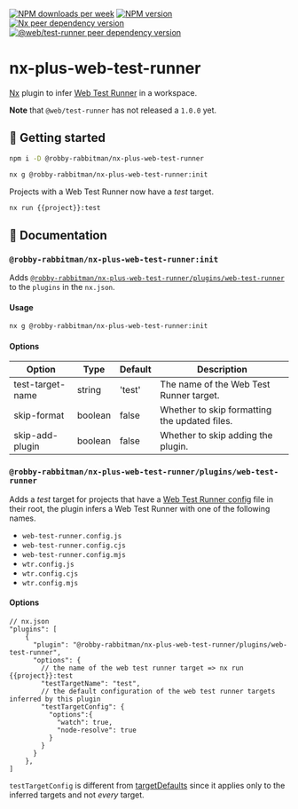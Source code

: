 [![NPM downloads per week](https://img.shields.io/npm/dw/%40robby-rabbitman%2Fnx-plus-web-test-runner?logo=npm)](https://www.npmjs.com/package/@robby-rabbitman/nx-plus-web-test-runner)
[![NPM version](https://img.shields.io/npm/v/%40robby-rabbitman%2Fnx-plus-web-test-runner?logo=npm)](https://www.npmjs.com/package/@robby-rabbitman/nx-plus-web-test-runner)
[![Nx peer dependency version](https://img.shields.io/npm/dependency-version/%40robby-rabbitman%2Fnx-plus-web-test-runner/peer/%40nx%2Fdevkit?logo=nx&label=nx)](https://nx.dev)
[![@web/test-runner peer dependency version](https://img.shields.io/npm/dependency-version/%40robby-rabbitman%2Fnx-plus-web-test-runner/peer/%40web%2Ftest-runner?label=%40web%2Ftest-runner)](https://modern-web.dev/docs/test-runner/overview)

# nx-plus-web-test-runner

[Nx](https://nx.dev) plugin to infer [Web Test Runner](https://modern-web.dev/docs/test-runner/overview) in a workspace.

**Note** that `@web/test-runner` has not released a `1.0.0` yet.

## 🚀 Getting started

```sh
npm i -D @robby-rabbitman/nx-plus-web-test-runner
```

```sh
nx g @robby-rabbitman/nx-plus-web-test-runner:init
```

Projects with a Web Test Runner now have a _test_ target.

```sh
nx run {{project}}:test
```

## 📖 Documentation

### `@robby-rabbitman/nx-plus-web-test-runner:init`

Adds [`@robby-rabbitman/nx-plus-web-test-runner/plugins/web-test-runner`](#robby-rabbitmannx-plus-web-test-runnerpluginsweb-test-runner) to the `plugins` in the `nx.json`.

#### Usage

```sh
nx g @robby-rabbitman/nx-plus-web-test-runner:init
```

#### Options

| Option           | Type    | Default | Description                                   |
| ---------------- | ------- | ------- | --------------------------------------------- |
| test-target-name | string  | 'test'  | The name of the Web Test Runner target.       |
| skip-format      | boolean | false   | Whether to skip formatting the updated files. |
| skip-add-plugin  | boolean | false   | Whether to skip adding the plugin.            |

### `@robby-rabbitman/nx-plus-web-test-runner/plugins/web-test-runner`

Adds a _test_ target for projects that have a [Web Test Runner config](https://modern-web.dev/docs/test-runner/cli-and-configuration/#configuration-file) file in their root, the plugin infers a Web Test Runner with one of the following names.

- `web-test-runner.config.js`
- `web-test-runner.config.cjs`
- `web-test-runner.config.mjs`
- `wtr.config.js`
- `wtr.config.cjs`
- `wtr.config.mjs`

#### Options

```json5
// nx.json
"plugins": [
    {
      "plugin": "@robby-rabbitman/nx-plus-web-test-runner/plugins/web-test-runner",
      "options": {
        // the name of the web test runner target => nx run {{project}}:test
        "testTargetName": "test",
        // the default configuration of the web test runner targets inferred by this plugin
        "testTargetConfig": {
          "options":{
            "watch": true,
            "node-resolve": true
          }
        }
      }
    },
]
```

`testTargetConfig` is different from [targetDefaults](https://nx.dev/reference/nx-json#target-defaults) since it applies only to the inferred targets and not _every_ target.
